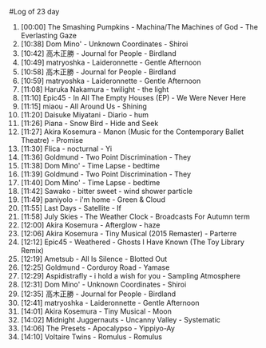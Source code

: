 #Log of 23 day

1. [00:00] The Smashing Pumpkins - Machina/The Machines of God - The Everlasting Gaze
1. [10:38] Dom Mino' - Unknown Coordinates - Shiroi
1. [10:42] 高木正勝 - Journal for People - Birdland
1. [10:49] matryoshka - Laideronnette - Gentle Afternoon
1. [10:58] 高木正勝 - Journal for People - Birdland
1. [10:59] matryoshka - Laideronnette - Gentle Afternoon
1. [11:08] Haruka Nakamura - twilight - the light
1. [11:10] Epic45 - In All The Empty Houses (EP) - We Were Never Here
1. [11:15] miaou - All Around Us - Shining
1. [11:20] Daisuke Miyatani - Diario - hum
1. [11:26] Piana - Snow Bird - Hide and Seek
1. [11:27] Akira Kosemura - Manon (Music for the Contemporary Ballet Theatre) - Promise
1. [11:30] Flica - nocturnal - Yi
1. [11:36] Goldmund - Two Point Discrimination - They
1. [11:38] Dom Mino' - Time Lapse - bedtime
1. [11:39] Goldmund - Two Point Discrimination - They
1. [11:40] Dom Mino' - Time Lapse - bedtime
1. [11:42] Sawako - bitter sweet - wind shower particle
1. [11:49] paniyolo - i'm home - Green & Cloud
1. [11:55] Last Days - Satellite - If
1. [11:58] July Skies - The Weather Clock - Broadcasts For Autumn term
1. [12:00] Akira Kosemura - Afterglow - haze
1. [12:06] Akira Kosemura - Tiny Musical (2015 Remaster) - Parterre
1. [12:12] Epic45 - Weathered - Ghosts I Have Known (The Toy Library Remix)
1. [12:19] Ametsub - All Is Silence - Blotted Out
1. [12:25] Goldmund - Corduroy Road - Yamase
1. [12:29] Aspidistrafly - i hold a wish for you - Sampling Atmosphere
1. [12:31] Dom Mino' - Unknown Coordinates - Shiroi
1. [12:35] 高木正勝 - Journal for People - Birdland
1. [12:41] matryoshka - Laideronnette - Gentle Afternoon
1. [14:01] Akira Kosemura - Tiny Musical - Moon
1. [14:02] Midnight Juggernauts - Uncanny Valley - Systematic
1. [14:06] The Presets - Apocalypso - Yippiyo-Ay
1. [14:10] Voltaire Twins - Romulus - Romulus
